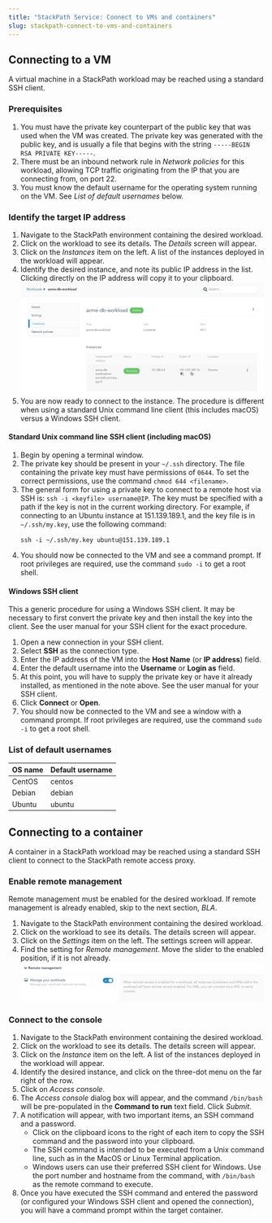 ```yaml
---
title: "StackPath Service: Connect to VMs and containers"
slug: stackpath-connect-to-vms-and-containers
---
```


## Connecting to a VM

A virtual machine in a StackPath workload may be reached using a standard SSH client.

### Prerequisites

1. You must have the private key counterpart of the public key that was used when the VM was created.  The private key was generated with the public key, and is usually a file that begins with the string `-----BEGIN RSA PRIVATE KEY-----`.
1. There must be an inbound network rule in *Network policies* for this workload, allowing TCP traffic originating from the IP that you are connecting from, on port 22.
1. You must know the default username for the operating system running on the VM.  See *List of default usernames* below.

### Identify the target IP address

1. Navigate to the StackPath environment containing the desired workload.
1. Click on the workload to see its details.  The *Details* screen will appear.
1. Click on the *Instances* item on the left.  A list of the instances deployed in the workload will appear.
1. Identify the desired instance, and note its public IP address in the list.  Clicking directly on the IP address will copy it to your clipboard.
![Instance public IP](../../assets/sp-connect-instance-public-ip-en.png)
1. You are now ready to connect to the instance.  The procedure is different when using a standard Unix command line client (this includes macOS) versus a Windows SSH client.

#### Standard Unix command line SSH client (including macOS)

1. Begin by opening a terminal window.
1. The private key should be present in your `~/.ssh` directory.  The file containing the private key must have permissions of `0644`.  To set the correct permissions, use the command `chmod 644 <filename>`.
1. The general form for using a private key to connect to a remote host via SSH is: `ssh -i <keyfile> username@IP`. The key must be specified with a path if the key is not in the current working directory.  For example, if connecting to an Ubuntu instance at 151.139.189.1, and the key file is in `~/.ssh/my.key`, use the following command:
   ```
   ssh -i ~/.ssh/my.key ubuntu@151.139.189.1
   ```
1. You should now be connected to the VM and see a command prompt.  If root privileges are required, use the command `sudo -i` to get a root shell.

#### Windows SSH client

This a generic procedure for using a Windows SSH client.  It may be necessary to first convert the private key and then install the key into the client.  See the user manual for your SSH client for the exact procedure.

1. Open a new connection in your SSH client.
1. Select **SSH** as the connection type.
1. Enter the IP address of the VM into the **Host Name** (or **IP address**) field.
1. Enter the default username into the **Username** or **Login as** field.
1. At this point, you will have to supply the private key or have it already installed, as mentioned in the note above.  See the user manual for your SSH client.
1. Click **Connect** or **Open**.
1. You should now be connected to the VM and see a window with a command prompt.  If root privileges are required, use the command `sudo -i` to get a root shell.

### List of default usernames

| OS name | Default username |
| --- | --- |
| CentOS | centos |
| Debian | debian |
| Ubuntu | ubuntu |

## Connecting to a container

A container in a StackPath workload may be reached using a standard SSH client to connect to the StackPath remote access proxy.

### Enable remote management

Remote management must be enabled for the desired workload.  If remote management is already enabled, skip to the next section, *BLA*.

1. Navigate to the StackPath environment containing the desired workload.
1. Click on the workload to see its details.  The details screen will appear.
1. Click on the *Settings* item on the left.  The settings screen will appear.
1. Find the setting for *Remote management*.  Move the slider to the enabled position, if it is not already.
![Enable remote management](../../assets/sp-connect-enable-remote-mgt-en.png)

### Connect to the console

1. Navigate to the StackPath environment containing the desired workload.
1. Click on the workload to see its details.  The details screen will appear.
1. Click on the *Instance* item on the left.  A list of the instances deployed in the workload will appear.
1. Identify the desired instance, and click on the three-dot menu on the far right of the row.
1. Click on *Access console*.
1. The *Access console* dialog box will appear, and the command `/bin/bash` will be pre-populated in the **Command to run** text field.  Click *Submit*.
1. A notification will appear, with two important items, an SSH command and a password.
   - Click on the clipboard icons to the right of each item to copy the SSH command and the password into your clipboard.
   - The SSH command is intended to be executed from a Unix command line, such as in the MacOS or Linux Terminal application.
   - Windows users can use their preferred SSH client for Windows. Use the port number and hostname from the command, with `/bin/bash` as the remote command to execute.
1. Once you have executed the SSH command and entered the password (or configured your Windows SSH client and opened the connection), you will have a command prompt within the target container.
